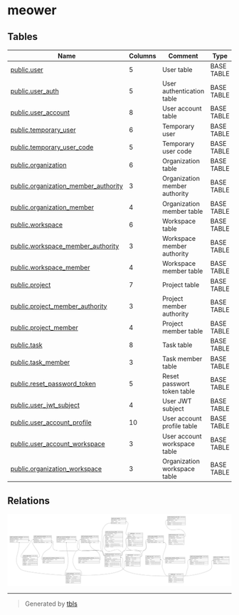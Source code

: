 # meower

## Tables

| Name                                                                            | Columns | Comment                       | Type       |
| ------------------------------------------------------------------------------- | ------- | ----------------------------- | ---------- |
| [public.user](public.user.md)                                                   | 5       | User table                    | BASE TABLE |
| [public.user_auth](public.user_auth.md)                                         | 5       | User authentication table     | BASE TABLE |
| [public.user_account](public.user_account.md)                                   | 8       | User account table            | BASE TABLE |
| [public.temporary_user](public.temporary_user.md)                               | 6       | Temporary user                | BASE TABLE |
| [public.temporary_user_code](public.temporary_user_code.md)                     | 5       | Temporary user code           | BASE TABLE |
| [public.organization](public.organization.md)                                   | 6       | Organization table            | BASE TABLE |
| [public.organization_member_authority](public.organization_member_authority.md) | 3       | Organization member authority | BASE TABLE |
| [public.organization_member](public.organization_member.md)                     | 4       | Organization member table     | BASE TABLE |
| [public.workspace](public.workspace.md)                                         | 6       | Workspace table               | BASE TABLE |
| [public.workspace_member_authority](public.workspace_member_authority.md)       | 3       | Workspace member authority    | BASE TABLE |
| [public.workspace_member](public.workspace_member.md)                           | 4       | Workspace member table        | BASE TABLE |
| [public.project](public.project.md)                                             | 7       | Project table                 | BASE TABLE |
| [public.project_member_authority](public.project_member_authority.md)           | 3       | Project member authority      | BASE TABLE |
| [public.project_member](public.project_member.md)                               | 4       | Project member table          | BASE TABLE |
| [public.task](public.task.md)                                                   | 8       | Task table                    | BASE TABLE |
| [public.task_member](public.task_member.md)                                     | 3       | Task member table             | BASE TABLE |
| [public.reset_password_token](public.reset_password_token.md)                   | 5       | Reset passwort token table    | BASE TABLE |
| [public.user_jwt_subject](public.user_jwt_subject.md)                           | 4       | User JWT subject              | BASE TABLE |
| [public.user_account_profile](public.user_account_profile.md)                   | 10      | User account profile table    | BASE TABLE |
| [public.user_account_workspace](public.user_account_workspace.md)               | 3       | User account workspace table  | BASE TABLE |
| [public.organization_workspace](public.organization_workspace.md)               | 3       | Organization workspace table  | BASE TABLE |

## Relations

![er](schema.svg)

---

> Generated by [tbls](https://github.com/k1LoW/tbls)
